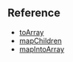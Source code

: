 ## Reference

- [toArray](https://github.com/facebook/react/blob/v18.3.1/packages/react/src/ReactChildren.js#L309)
- [mapChildren](https://github.com/facebook/react/blob/v18.3.1/packages/react/src/ReactChildren.js#L240)
- [mapIntoArray](https://github.com/facebook/react/blob/v18.3.1/packages/react/src/ReactChildren.js#L77)